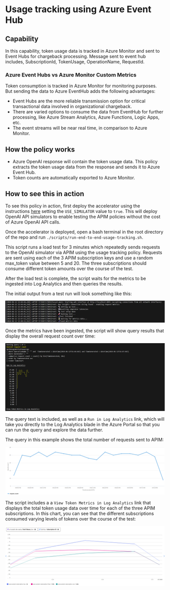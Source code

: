# Usage tracking using Azure Event Hub

## Capability

In this capability, token usage data is tracked in Azure Monitor and sent to Event Hubs for chargeback processing. Message sent to event hub includes, SubscriptionId, TokenUsage, OperationName, RequestId.

### Azure Event Hubs vs Azure Monitor Custom Metrics

Token consumption is tracked in Azure Monitor for monitoring purposes. But sending the data to Azure EventHub adds the following advantages:

- Event Hubs are the more reliable transmission option for critical transactional data involved in organizational chargeback.
- There are varied options to consume the data from EventHub for further processing, like Azure Stream Analytics, Azure Functions, Logic Apps, etc.
- The event streams will be near real time, in comparison to Azure Monitor.

## How the policy works

- Azure OpenAI response will contain the token usage data. This policy extracts the token usage data from the response and sends it to Azure Event Hub.
- Token counts are automatically exported to Azure Monitor.

## How to see this in action

To see this policy in action, first deploy the accelerator using the instructions [here](../../README.md) setting the `USE_SIMULATOR` value to `true`.
This will deploy OpenAI API simulators to enable testing the APIM policies without the cost of Azure OpenAI API calls.

Once the accelerator is deployed, open a bash terminal in the root directory of the repo and run `./scripts/run-end-to-end-usage-tracking.sh`.

This script runs a load test for 3 minutes which repeatedly sends requests to the OpenAI simulator via APIM using the usage tracking policy.
Requests are sent using each of the 3 APIM subscription keys and use a random max_token value between 5 and 20. 
The three subscriptions should consume different token amounts over the course of the test. 

After the load test is complete, the script waits for the metrics to be ingested into Log Analytics and then queries the results.

The initial output from a test run will look something like this:

![output showing the test steps](docs/output-1.png)

Once the metrics have been ingested, the script will show query results that display the overall request count over time:

![output showing the query results](docs/output-2.png)

The query text is included, as well as a `Run in Log Analytics` link, which will take you directly to the Log Analytics blade in the Azure Portal so that you can run the query and explore the data further.

The query in this example shows the total number of requests sent to APIM:

![Screenshot of Log Analytics query showing the overall request count](docs/query-overall.png)

The script includes a a `View Token Metrics in Log Analytics` link that displays the total token usage data over time for each of the three APIM subscriptions. In this chart, you can see that the different subscriptions consumed varying levels of tokens over the course of the test:

![Screenshot of Log Analytics query showing the token usage metrics count by backend](docs/query-metric.png)